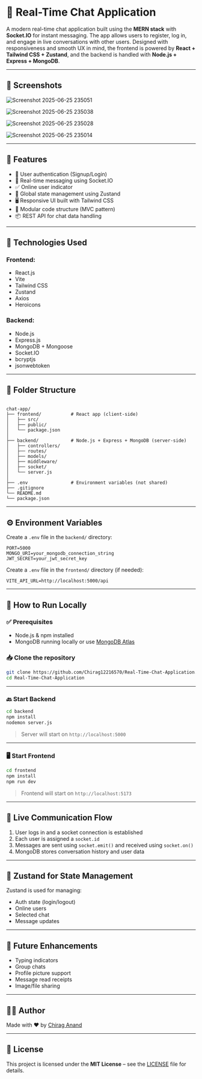 # 💬 Real-Time Chat Application

A modern real-time chat application built using the **MERN stack** with **Socket.IO** for instant messaging. The app allows users to register, log in, and engage in live conversations with other users. Designed with responsiveness and smooth UX in mind, the frontend is powered by **React + Tailwind CSS + Zustand**, and the backend is handled with **Node.js + Express + MongoDB**.

---

## 📸 Screenshots
![Screenshot 2025-06-25 235051](https://github.com/user-attachments/assets/3f4fb6d7-a0b3-497c-b169-c576af557e7b)

![Screenshot 2025-06-25 235038](https://github.com/user-attachments/assets/6911c910-b6e8-4c9e-9e07-f2800f2a5cf7)

![Screenshot 2025-06-25 235028](https://github.com/user-attachments/assets/5dfc2b93-6635-47a7-9efc-c4f75f79049e)

![Screenshot 2025-06-25 235014](https://github.com/user-attachments/assets/896a7148-90a2-427e-b858-edeca86ab038)



---

## 🌟 Features

- 🔐 User authentication (Signup/Login)
- 💬 Real-time messaging using Socket.IO
- ✅ Online user indicator
- 🧠 Global state management using Zustand
- 🖥️ Responsive UI built with Tailwind CSS
- 🧾 Modular code structure (MVC pattern)
- 📦 REST API for chat data handling

---

## 🚀 Technologies Used

### Frontend:

- React.js
- Vite
- Tailwind CSS
- Zustand
- Axios
- Heroicons

### Backend:

- Node.js
- Express.js
- MongoDB + Mongoose
- Socket.IO
- bcryptjs
- jsonwebtoken

---

## 📁 Folder Structure

````

chat-app/
├── frontend/           # React app (client-side)
│   ├── src/
│   ├── public/
│   └── package.json
│
├── backend/            # Node.js + Express + MongoDB (server-side)
│   ├── controllers/
│   ├── routes/
│   ├── models/
│   ├── middleware/
│   ├── socket/
│   └── server.js
│
├── .env                # Environment variables (not shared)
├── .gitignore
└── README.md
└── package.json

````

---

## ⚙️ Environment Variables

Create a `.env` file in the `backend/` directory:

```env
PORT=5000
MONGO_URI=your_mongodb_connection_string
JWT_SECRET=your_jwt_secret_key
````

Create a `.env` file in the `frontend/` directory (if needed):

```env
VITE_API_URL=http://localhost:5000/api
```

---

## 🔧 How to Run Locally

### ✅ Prerequisites

* Node.js & npm installed
* MongoDB running locally or use [MongoDB Atlas](https://www.mongodb.com/cloud/atlas)

### 📥 Clone the repository

```bash
git clone https://github.com/Chirag12216570/Real-Time-Chat-Application.git
cd Real-Time-Chat-Application
```

---

### 🔙 Start Backend

```bash
cd backend
npm install
nodemon server.js
```

> Server will start on `http://localhost:5000`

---

### 🖥️ Start Frontend

```bash
cd frontend
npm install
npm run dev
```

> Frontend will start on `http://localhost:5173`

---

## 🔁 Live Communication Flow

1. User logs in and a socket connection is established
2. Each user is assigned a `socket.id`
3. Messages are sent using `socket.emit()` and received using `socket.on()`
4. MongoDB stores conversation history and user data

---

## 🧠 Zustand for State Management

Zustand is used for managing:

* Auth state (login/logout)
* Online users
* Selected chat
* Message updates

---

## 📌 Future Enhancements

* Typing indicators
* Group chats
* Profile picture support
* Message read receipts
* Image/file sharing

---

## 🧑‍💻 Author

Made with ❤️ by [Chirag Anand](https://github.com/Chirag12216570)

---

## 📄 License

This project is licensed under the **MIT License** – see the [LICENSE](LICENSE) file for details.
